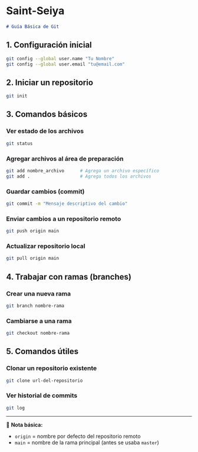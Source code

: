 # Saint-Seiya
```markdown
# Guía Básica de Git
```
## 1. Configuración inicial
```bash
git config --global user.name "Tu Nombre"
git config --global user.email "tu@email.com"
```

## 2. Iniciar un repositorio
```bash
git init
```

## 3. Comandos básicos

### Ver estado de los archivos
```bash
git status
```

### Agregar archivos al área de preparación
```bash
git add nombre_archivo      # Agrega un archivo específico
git add .                   # Agrega todos los archivos
```

### Guardar cambios (commit)
```bash
git commit -m "Mensaje descriptivo del cambio"
```

### Enviar cambios a un repositorio remoto
```bash
git push origin main
```

### Actualizar repositorio local
```bash
git pull origin main
```

## 4. Trabajar con ramas (branches)

### Crear una nueva rama
```bash
git branch nombre-rama
```

### Cambiarse a una rama
```bash
git checkout nombre-rama
```

## 5. Comandos útiles

### Clonar un repositorio existente
```bash
git clone url-del-repositorio
```

### Ver historial de commits
```bash
git log
```

---

📌 **Nota básica:**  
- `origin` = nombre por defecto del repositorio remoto  
- `main` = nombre de la rama principal (antes se usaba `master`)
